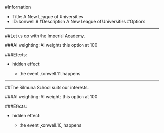 #Information
 - Title: A New League of Universities
 - ID: konwell.9
#Description
A New League of Universities
#Options

___
##Let us go with the Imperial Academy.

###AI weighting:
AI weights this option at 100


###Efects:<ul><li>hidden effect:</li><ul><li>the event ˻konwell.11˼ happens</li></ul></ul>

___
##The Silmuna School suits our interests.

###AI weighting:
AI weights this option at 100


###Efects:<ul><li>hidden effect:</li><ul><li>the event ˻konwell.10˼ happens</li></ul></ul>
